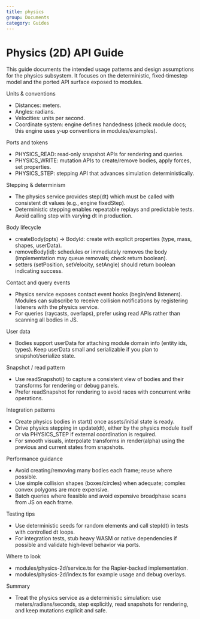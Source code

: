 ```yaml
---
title: physics
group: Documents
category: Guides
---
```


# Physics (2D) API Guide

This guide documents the intended usage patterns and design assumptions for the physics subsystem. It focuses on the deterministic, fixed‑timestep model and the ported API surface exposed to modules.

Units & conventions

- Distances: meters.
- Angles: radians.
- Velocities: units per second.
- Coordinate system: engine defines handedness (check module docs; this engine uses y‑up conventions in modules/examples).

Ports and tokens

- PHYSICS_READ: read‑only snapshot APIs for rendering and queries.
- PHYSICS_WRITE: mutation APIs to create/remove bodies, apply forces, set properties.
- PHYSICS_STEP: stepping API that advances simulation deterministically.

Stepping & determinism

- The physics service provides step(dt) which must be called with consistent dt values (e.g., engine fixedStep).
- Deterministic stepping enables repeatable replays and predictable tests. Avoid calling step with varying dt in production.

Body lifecycle

- createBody(opts) → BodyId: create with explicit properties (type, mass, shapes, userData).
- removeBody(id): schedules or immediately removes the body (implementation may queue removals; check return boolean).
- setters (setPosition, setVelocity, setAngle) should return boolean indicating success.

Contact and query events

- Physics service exposes contact event hooks (begin/end listeners). Modules can subscribe to receive collision notifications by registering listeners with the physics service.
- For queries (raycasts, overlaps), prefer using read APIs rather than scanning all bodies in JS.

User data

- Bodies support userData for attaching module domain info (entity ids, types). Keep userData small and serializable if you plan to snapshot/serialize state.

Snapshot / read pattern

- Use readSnapshot() to capture a consistent view of bodies and their transforms for rendering or debug panels.
- Prefer readSnapshot for rendering to avoid races with concurrent write operations.

Integration patterns

- Create physics bodies in start() once assets/initial state is ready.
- Drive physics stepping in update(dt), either by the physics module itself or via PHYSICS_STEP if external coordination is required.
- For smooth visuals, interpolate transforms in render(alpha) using the previous and current states from snapshots.

Performance guidance

- Avoid creating/removing many bodies each frame; reuse where possible.
- Use simple collision shapes (boxes/circles) when adequate; complex convex polygons are more expensive.
- Batch queries where feasible and avoid expensive broadphase scans from JS on each frame.

Testing tips

- Use deterministic seeds for random elements and call step(dt) in tests with controlled dt loops.
- For integration tests, stub heavy WASM or native dependencies if possible and validate high‑level behavior via ports.

Where to look

- modules/physics-2d/service.ts for the Rapier‑backed implementation.
- modules/physics-2d/index.ts for example usage and debug overlays.

Summary

- Treat the physics service as a deterministic simulation: use meters/radians/seconds, step explicitly, read snapshots for rendering, and keep mutations explicit and safe.